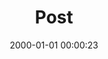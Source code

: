 ---
layout: post
title:  "Post"
date:   2000-01-01 00:00:23
categories: jekyll update
excerpt: Post
---